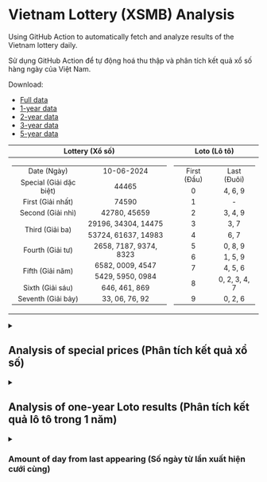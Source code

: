 # Vietnam Lottery (XSMB) Analysis

Using GitHub Action to automatically fetch and analyze results of the Vietnam lottery daily.

Sử dụng GitHub Action để tự động hoá thu thập và phân tích kết quả xổ số hàng ngày của Việt Nam.

Download:

* [Full data](https://raw.githubusercontent.com/khiemdoan/vietnam-lottery-xsmb-analysis/main/results/xsmb.csv)
* [1-year data](https://raw.githubusercontent.com/khiemdoan/vietnam-lottery-xsmb-analysis/main/results/xsmb_1_year.csv)
* [2-year data](https://raw.githubusercontent.com/khiemdoan/vietnam-lottery-xsmb-analysis/main/results/xsmb_2_year.csv)
* [3-year data](https://raw.githubusercontent.com/khiemdoan/vietnam-lottery-xsmb-analysis/main/results/xsmb_3_year.csv)
* [5-year data](https://raw.githubusercontent.com/khiemdoan/vietnam-lottery-xsmb-analysis/main/results/xsmb_5_year.csv)

| Lottery (Xổ số) | Loto (Lô tô) |
| :------------: | :----------: |
| <table><tr><td>Date (Ngày)</td><td>10-06-2024</td></tr><tr><td>Special (Giải dặc biệt)</td><td>44465</td></tr><tr><td>First (Giải nhất)</td><td>74590</td></tr><tr><td>Second (Giải nhì)</td><td>42780, 45659</td></tr><tr><td rowspan="2">Third (Giải ba)</td><td>29196, 34304, 14475</td></tr><tr><td>53724, 61637, 14983</td></tr><tr><td>Fourth (Giải tư)</td><td>2658, 7187, 9374, 8323</td></tr><tr><td rowspan="2">Fifth (Giải năm)</td><td>6582, 0009, 4547</td></tr><tr><td>5429, 5950, 0984</td></tr><tr><td>Sixth (Giải sáu)</td><td>646, 461, 869</td></tr><tr><td>Seventh (Giải bảy)</td><td>33, 06, 76, 92</td></tr></table> | <table><tr><td>First (Đầu)</td><td>Last (Đuôi)</td></tr><tr><td>0</td><td>4, 6, 9</td></tr><tr><td>1</td><td>-</td></tr><tr><td>2</td><td>3, 4, 9</td></tr><tr><td>3</td><td>3, 7</td></tr><tr><td>4</td><td>6, 7</td></tr><tr><td>5</td><td>0, 8, 9</td></tr><tr><td>6</td><td>1, 5, 9</td></tr><tr><td>7</td><td>4, 5, 6</td></tr><tr><td>8</td><td>0, 2, 3, 4, 7</td></tr><tr><td>9</td><td>0, 2, 6</td></tr></table> |

<details>
  <summary><h2>Analysis of special prices (Phân tích kết quả xổ số)</h2></summary>
  <h3>Amount of day from last appearing (Số ngày từ lần xuất hiện cuối cùng)</h3>

  ![Delta](images/special_delta.jpg)

  <h3>Top 10 amount of day from last appearing (Top 10 số lâu chưa xuất hiện)</h3>

  ![Delta top 10](images/special_delta_top_10.jpg)
</details>

<details>
  <summary><h2>Analysis of one-year Loto results (Phân tích kết quả lô tô trong 1 năm)</h2></summary>

  Max: 126. Min: 71.

  Mean: 97.74. Standard deviation: 10.27.

  <h3>Detail (Chi tiết)</h3>

  ![Detail](images/heatmap.jpg)

  <h3>Top 10</h3>

  ![Top 10](images/top-10.jpg)

  <h3>Distribution (Phân bổ)</h3>

  ![Distribution](images/distribution.jpg)
</details>

<details>
  <summary><h3>Amount of day from last appearing (Số ngày từ lần xuất hiện cưới cùng)</h2></summary>

  ![Delta](images/delta.jpg)

  <h3>Top 10 amount of day from last appearing (Top 10 số lâu chưa xuất hiện)</h3>

  ![Delta top 10](images/delta_top_10.jpg)
</details>